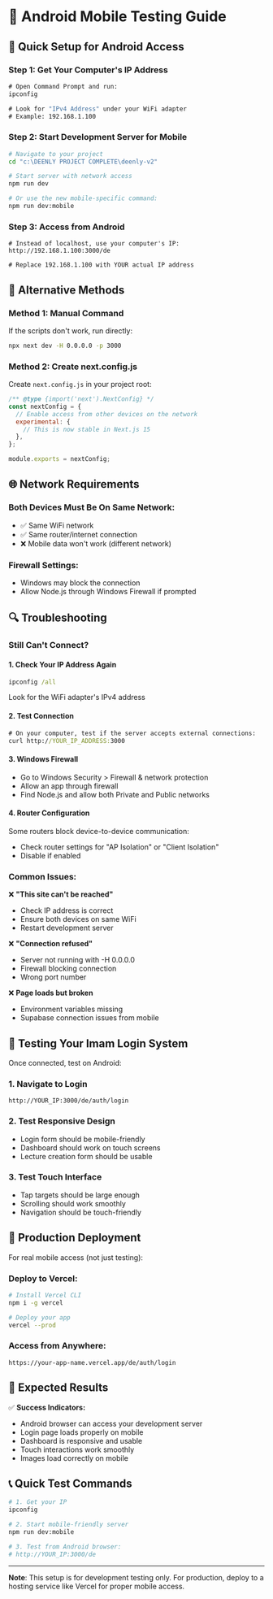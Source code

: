 # 📱 Android Mobile Testing Guide

## 🎯 **Quick Setup for Android Access**

### Step 1: Get Your Computer's IP Address

```cmd
# Open Command Prompt and run:
ipconfig

# Look for "IPv4 Address" under your WiFi adapter
# Example: 192.168.1.100
```

### Step 2: Start Development Server for Mobile

```bash
# Navigate to your project
cd "c:\DEENLY PROJECT COMPLETE\deenly-v2"

# Start server with network access
npm run dev

# Or use the new mobile-specific command:
npm run dev:mobile
```

### Step 3: Access from Android

```
# Instead of localhost, use your computer's IP:
http://192.168.1.100:3000/de

# Replace 192.168.1.100 with YOUR actual IP address
```

## 🔧 **Alternative Methods**

### Method 1: Manual Command

If the scripts don't work, run directly:

```bash
npx next dev -H 0.0.0.0 -p 3000
```

### Method 2: Create next.config.js

Create `next.config.js` in your project root:

```javascript
/** @type {import('next').NextConfig} */
const nextConfig = {
  // Enable access from other devices on the network
  experimental: {
    // This is now stable in Next.js 15
  },
};

module.exports = nextConfig;
```

## 🌐 **Network Requirements**

### Both Devices Must Be On Same Network:

- ✅ Same WiFi network
- ✅ Same router/internet connection
- ❌ Mobile data won't work (different network)

### Firewall Settings:

- Windows may block the connection
- Allow Node.js through Windows Firewall if prompted

## 🔍 **Troubleshooting**

### **Still Can't Connect?**

#### 1. Check Your IP Address Again

```cmd
ipconfig /all
```

Look for the WiFi adapter's IPv4 address

#### 2. Test Connection

```cmd
# On your computer, test if the server accepts external connections:
curl http://YOUR_IP_ADDRESS:3000
```

#### 3. Windows Firewall

- Go to Windows Security > Firewall & network protection
- Allow an app through firewall
- Find Node.js and allow both Private and Public networks

#### 4. Router Configuration

Some routers block device-to-device communication:

- Check router settings for "AP Isolation" or "Client Isolation"
- Disable if enabled

### **Common Issues:**

❌ **"This site can't be reached"**

- Check IP address is correct
- Ensure both devices on same WiFi
- Restart development server

❌ **"Connection refused"**

- Server not running with -H 0.0.0.0
- Firewall blocking connection
- Wrong port number

❌ **Page loads but broken**

- Environment variables missing
- Supabase connection issues from mobile

## 📱 **Testing Your Imam Login System**

Once connected, test on Android:

### 1. **Navigate to Login**

```
http://YOUR_IP:3000/de/auth/login
```

### 2. **Test Responsive Design**

- Login form should be mobile-friendly
- Dashboard should work on touch screens
- Lecture creation form should be usable

### 3. **Test Touch Interface**

- Tap targets should be large enough
- Scrolling should work smoothly
- Navigation should be touch-friendly

## 🚀 **Production Deployment**

For real mobile access (not just testing):

### **Deploy to Vercel:**

```bash
# Install Vercel CLI
npm i -g vercel

# Deploy your app
vercel --prod
```

### **Access from Anywhere:**

```
https://your-app-name.vercel.app/de/auth/login
```

## 🎯 **Expected Results**

✅ **Success Indicators:**

- Android browser can access your development server
- Login page loads properly on mobile
- Dashboard is responsive and usable
- Touch interactions work smoothly
- Images load correctly on mobile

## 📞 **Quick Test Commands**

```bash
# 1. Get your IP
ipconfig

# 2. Start mobile-friendly server
npm run dev:mobile

# 3. Test from Android browser:
# http://YOUR_IP:3000/de
```

---

**Note**: This setup is for development testing only. For production, deploy to a hosting service like Vercel for proper mobile access.
